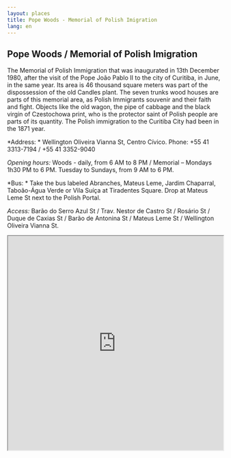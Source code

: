 ```yaml
---
layout: places
title: Pope Woods - Memorial of Polish Imigration
lang: en
---
```


## Pope Woods / Memorial of Polish Imigration

The Memorial of Polish Immigration that was inaugurated in 13th December 1980, after the visit of the Pope João Pablo II to the city of Curitiba, in June, in the same year. Its area is 46 thousand square meters was part of the dispossession of the old Candles plant.
The seven trunks wood houses are parts of this memorial area, as Polish Immigrants souvenir and their faith and fight. Objects like the old wagon, the pipe of cabbage and the black virgin of Czestochowa print, who is the protector saint of Polish people are parts of its quantity.  The Polish immigration to the Curitiba City had been in the 1871 year.


*Address: *
Wellington Oliveira Vianna St, Centro Cívico.
Phone: +55 41 3313-7194 / +55 41 3352-9040

*Opening hours:*
Woods - daily,  from 6 AM to 8 PM / Memorial – Mondays 1h30 PM to 6 PM. Tuesday to Sundays, from 9 AM to 6 PM.

*Bus: *
Take the bus labeled  Abranches, Mateus Leme, Jardim Chaparral, Taboão-Água Verde or Vila Suíça at Tiradentes Square. Drop at Mateus Leme St next to the Polish Portal.

*Access:*
Barão do Serro Azul St / Trav. Nestor de Castro St / Rosário St / Duque de Caxias St / Barão de Antonina St / Mateus Leme St / Wellington Oliveira Vianna St.

<iframe style="width:100%; height:500px;" src="https://a.tiles.mapbox.com/v3/nolram.ii93mbin/attribution,zoompan,zoomwheel,geocoder,share.html"></iframe>
